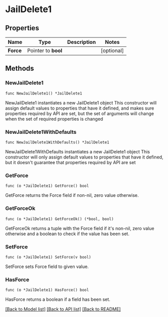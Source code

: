 # JailDelete1

## Properties

Name | Type | Description | Notes
------------ | ------------- | ------------- | -------------
**Force** | Pointer to **bool** |  | [optional] 

## Methods

### NewJailDelete1

`func NewJailDelete1() *JailDelete1`

NewJailDelete1 instantiates a new JailDelete1 object
This constructor will assign default values to properties that have it defined,
and makes sure properties required by API are set, but the set of arguments
will change when the set of required properties is changed

### NewJailDelete1WithDefaults

`func NewJailDelete1WithDefaults() *JailDelete1`

NewJailDelete1WithDefaults instantiates a new JailDelete1 object
This constructor will only assign default values to properties that have it defined,
but it doesn't guarantee that properties required by API are set

### GetForce

`func (o *JailDelete1) GetForce() bool`

GetForce returns the Force field if non-nil, zero value otherwise.

### GetForceOk

`func (o *JailDelete1) GetForceOk() (*bool, bool)`

GetForceOk returns a tuple with the Force field if it's non-nil, zero value otherwise
and a boolean to check if the value has been set.

### SetForce

`func (o *JailDelete1) SetForce(v bool)`

SetForce sets Force field to given value.

### HasForce

`func (o *JailDelete1) HasForce() bool`

HasForce returns a boolean if a field has been set.


[[Back to Model list]](../README.md#documentation-for-models) [[Back to API list]](../README.md#documentation-for-api-endpoints) [[Back to README]](../README.md)


